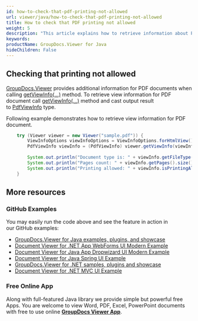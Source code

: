 ```yaml
---
id: how-to-check-that-pdf-printing-not-allowed
url: viewer/java/how-to-check-that-pdf-printing-not-allowed
title: How to check that PDF printing not allowed
weight: 5
description: "This article explains how to retrieve information about PDF Documents with GroupDocs.Viewer within your Java applications."
keywords: 
productName: GroupDocs.Viewer for Java
hideChildren: False
---
```

## Checking that printing not allowed

[GroupDocs.Viewer](https://products.groupdocs.com/viewer) provides additional information for PDF documents when calling [getViewInfo(...)](https://apireference.groupdocs.com/viewer/java/com.groupdocs.viewer/Viewer#getViewInfo(com.groupdocs.viewer.options.ViewInfoOptions)) method. To retrieve view information for PDF document call [getViewInfo(...)](https://apireference.groupdocs.com/viewer/java/com.groupdocs.viewer/Viewer#getViewInfo(com.groupdocs.viewer.options.ViewInfoOptions)) method and cast output result to [PdfViewInfo](https://apireference.groupdocs.com/viewer/java/com.groupdocs.viewer.results/PdfViewInfo) type.

Following example demonstrates how to retrieve view information for PDF document.

```java
    try (Viewer viewer = new Viewer("sample.pdf")) {
        ViewInfoOptions viewInfoOptions = ViewInfoOptions.forHtmlView();
        PdfViewInfo viewInfo = (PdfViewInfo) viewer.getViewInfo(viewInfoOptions);
    
        System.out.println("Document type is: " + viewInfo.getFileType());
        System.out.println("Pages count: " + viewInfo.getPages().size());
        System.out.println("Printing allowed: " + viewInfo.isPrintingAllowed());
    }
```

## More resources
### GitHub Examples
You may easily run the code above and see the feature in action in our GitHub examples:
*   [GroupDocs.Viewer for Java examples, plugins, and showcase](https://github.com/groupdocs-viewer/GroupDocs.Viewer-for-Java)
*   [Document Viewer for .NET App WebForms UI Modern Example](https://github.com/groupdocs-viewer/GroupDocs.Viewer-for-.NET-WebForms)    
*   [Document Viewer for Java App Dropwizard UI Modern Example](https://github.com/groupdocs-viewer/GroupDocs.Viewer-for-Java-Dropwizard)    
*   [Document Viewer for Java Spring UI Example](https://github.com/groupdocs-viewer/GroupDocs.Viewer-for-Java-Spring)
*   [GroupDocs.Viewer for .NET samples, plugins and showcase](https://github.com/groupdocs-viewer/GroupDocs.Viewer-for-.NET)
*   [Document Viewer for .NET MVC UI Example](https://github.com/groupdocs-viewer/GroupDocs.Viewer-for-Java-MVC)     

### Free Online App
Along with full-featured Java library we provide simple but powerful free Apps.
You are welcome to view Word, PDF, Excel, PowerPoint documents with free to use online **[GroupDocs Viewer App](https://products.groupdocs.app/viewer)**.
